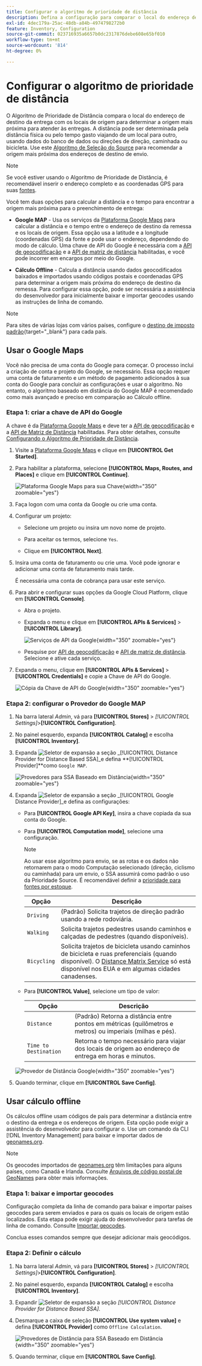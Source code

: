 ```yaml
---
title: Configurar o algoritmo de prioridade de distância
description: Defina a configuração para comparar o local do endereço de destino da remessa com os locais de origem para determinar a origem mais próxima para atender às remessas.
exl-id: 4dec179a-25ac-48db-a84b-4974798272b0
feature: Inventory, Configuration
source-git-commit: 023716935a6657b0dc2317876debe608e65bf010
workflow-type: tm+mt
source-wordcount: '814'
ht-degree: 0%

---
```


# Configurar o algoritmo de prioridade de distância

O Algoritmo de Prioridade de Distância compara o local do endereço de destino da entrega com os locais de origem para determinar a origem mais próxima para atender às entregas. A distância pode ser determinada pela distância física ou pelo tempo gasto viajando de um local para outro, usando dados do banco de dados ou direções de direção, caminhada ou bicicleta. Use este [Algoritmo de Seleção do Source](selection-reservations.md) para recomendar a origem mais próxima dos endereços de destino de envio.

>[!NOTE]
>
>Se você estiver usando o Algoritmo de Prioridade de Distância, é recomendável inserir o endereço completo e as coordenadas GPS para suas [fontes](sources-add.md).

Você tem duas opções para calcular a distância e o tempo para encontrar a origem mais próxima para o preenchimento de entrega:

- **Google MAP** - Usa os serviços da [Plataforma Google Maps][1] para calcular a distância e o tempo entre o endereço de destino da remessa e os locais de origem. Essa opção usa a latitude e a longitude (coordenadas GPS) da fonte e pode usar o endereço, dependendo do modo de cálculo. Uma chave de API do Google é necessária com a [API de geocodificação][2] e a [API de matriz de distância][3] habilitadas, e você pode incorrer em encargos por meio do Google.

- **Cálculo Offline** - Calcula a distância usando dados geocodificados baixados e importados usando códigos postais e coordenadas GPS para determinar a origem mais próxima do endereço de destino da remessa. Para configurar essa opção, pode ser necessária a assistência do desenvolvedor para inicialmente baixar e importar geocodes usando as instruções de linha de comando.

>[!NOTE]
>
>Para sites de várias lojas com vários países, configure o [destino de imposto padrão](../stores-purchase/tax-class.md#default-tax-destination){target="_blank"} para cada país.

## Usar o Google Maps

Você não precisa de uma conta do Google para começar. O processo inclui a criação de conta e projeto do Google, se necessário. Essa opção requer uma conta de faturamento e um método de pagamento adicionados à sua conta do Google para concluir as configurações e usar o algoritmo.
No entanto, o algoritmo baseado em distância do Google MAP é recomendado como mais avançado e preciso em comparação ao Cálculo offline.

### Etapa 1: criar a chave de API do Google

A chave é da [Plataforma Google Maps][1] e deve ter a [API de geocodificação][2] e a [API de Matriz de Distância][3] habilitadas. Para obter detalhes, consulte [Configurando o Algoritmo de Prioridade de Distância](distance-priority-algorithm.md).

1. Visite a [Plataforma Google Maps][1] e clique em **[!UICONTROL Get Started]**.

1. Para habilitar a plataforma, selecione **[!UICONTROL Maps, Routes, and Places]** e clique em **[!UICONTROL Continue]**.

   ![Plataforma Google Maps para sua Chave](assets/inventory-google-key1.png){width="350" zoomable="yes"}

1. Faça logon com uma conta da Google ou crie uma conta.

1. Configurar um projeto:

   - Selecione um projeto ou insira um novo nome de projeto.

   - Para aceitar os termos, selecione `Yes`.

   - Clique em **[!UICONTROL Next]**.

1. Insira uma conta de faturamento ou crie uma. Você pode ignorar e adicionar uma conta de faturamento mais tarde.

   É necessária uma conta de cobrança para usar este serviço.

1. Para abrir e configurar suas opções da Google Cloud Platform, clique em **[!UICONTROL Console]**.

   - Abra o projeto.

   - Expanda o menu e clique em **[!UICONTROL APIs & Services]** > **[!UICONTROL Library]**.

     ![Serviços de API da Google](assets/inventory-google-key2.png){width="350" zoomable="yes"}

   - Pesquise por [API de geocodificação][2] e [API de matriz de distância][3]. Selecione e ative cada serviço.

1. Expanda o menu, clique em **[!UICONTROL APIs & Services]** > **[!UICONTROL Credentials]** e copie a Chave de API do Google.

   ![Cópia da Chave de API do Google](assets/inventory-google-key3.png){width="350" zoomable="yes"}

### Etapa 2: configurar o Provedor do Google MAP

1. Na barra lateral _Admin_, vá para **[!UICONTROL Stores]** > _[!UICONTROL Settings]_>**[!UICONTROL Configuration]**.

1. No painel esquerdo, expanda **[!UICONTROL Catalog]** e escolha **[!UICONTROL Inventory]**.

1. Expanda ![Seletor de expansão](../assets/icon-display-expand.png) a seção _[!UICONTROL Distance Provider for Distance Based SSA]_e defina **[!UICONTROL Provider]**como `Google MAP`.

   ![Provedores para SSA Baseado em Distância](assets/config-catalog-inventory-distance-provider.png){width="350" zoomable="yes"}

1. Expanda ![Seletor de expansão](../assets/icon-display-expand.png) a seção _[!UICONTROL Google Distance Provider]_e defina as configurações:

   - Para **[!UICONTROL Google API Key]**, insira a chave copiada da sua conta do Google.

   - Para **[!UICONTROL Computation mode]**, selecione uma configuração.

     >[!NOTE]
     >
     >Ao usar esse algoritmo para envio, se as rotas e os dados não retornarem para o modo Computação selecionado (direção, ciclismo ou caminhada) para um envio, o SSA assumirá como padrão o uso da Prioridade Source. É recomendável definir a [prioridade para fontes por estoque](stocks-prioritize-sources.md).

     | Opção | Descrição |
     | ----- | ----- |
     | `Driving` | (Padrão) Solicita trajetos de direção padrão usando a rede rodoviária. |
     | `Walking` | Solicita trajetos pedestres usando caminhos e calçadas de pedestres (quando disponíveis). |
     | `Bicycling` | Solicita trajetos de bicicleta usando caminhos de bicicleta e ruas preferenciais (quando disponível). O [Distance Matrix Service][4] só está disponível nos EUA e em algumas cidades canadenses. |

   - Para **[!UICONTROL Value]**, selecione um tipo de valor:

     | Opção | Descrição |
     | ----- | ----- |
     | `Distance` | (Padrão) Retorna a distância entre pontos em métricas (quilômetros e metros) ou imperiais (milhas e pés). |
     | `Time to Destination` | Retorna o tempo necessário para viajar dos locais de origem ao endereço de entrega em horas e minutos. |

   ![Provedor de Distância Google](assets/config-catalog-inventory-distance-provider-settings.png){width="350" zoomable="yes"}

1. Quando terminar, clique em **[!UICONTROL Save Config]**.

## Usar cálculo offline

Os cálculos offline usam códigos de país para determinar a distância entre o destino da entrega e os endereços de origem. Esta opção pode exigir a assistência do desenvolvedor para configurar o. Use um comando da CLI [!DNL Inventory Management] para baixar e importar dados de [geonames.org][5].

>[!NOTE]
>
>Os geocodes importados de [geonames.org][5] têm limitações para alguns países, como Canadá e Irlanda. Consulte [Arquivos de código postal de GeoNames][6] para obter mais informações.

### Etapa 1: baixar e importar geocodes

Configuração completa da linha de comando para baixar e importar países geocodes para serem enviados e para os quais os locais de origem estão localizados. Esta etapa pode exigir ajuda do desenvolvedor para tarefas de linha de comando. Consulte [Importar geocodes](cli.md#import-geocodes).

Conclua esses comandos sempre que desejar adicionar mais geocódigos.

### Etapa 2: Definir o cálculo

1. Na barra lateral _Admin_, vá para **[!UICONTROL Stores]** > _[!UICONTROL Settings]_>**[!UICONTROL Configuration]**.

1. No painel esquerdo, expanda **[!UICONTROL Catalog]** e escolha **[!UICONTROL Inventory]**.

1. Expandir ![Seletor de expansão](../assets/icon-display-expand.png) a seção _[!UICONTROL Distance Provider for Distance Based SSA]_.

1. Desmarque a caixa de seleção **[!UICONTROL Use system value]** e defina **[!UICONTROL Provider]** como `Offline Calculation`.

   ![Provedores de Distância para SSA Baseado em Distância](assets/inventory-distance-offline.png){width="350" zoomable="yes"}

1. Quando terminar, clique em **[!UICONTROL Save Config]**.

[1]: https://cloud.google.com/maps-platform/
[2]: https://developers.google.com/maps/documentation/geocoding/start
[3]: https://developers.google.com/maps/documentation/distance-matrix/start
[4]: https://developers.google.com/maps/documentation/javascript/distancematrix#travel_modes
[5]: https://www.geonames.org/
[6]: https://download.geonames.org/export/zip/readme.txt
